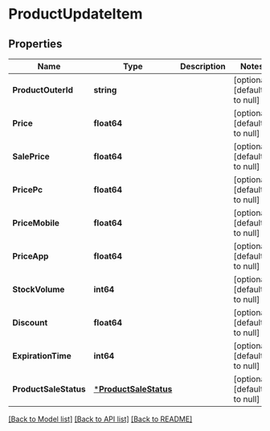 # ProductUpdateItem

## Properties
Name | Type | Description | Notes
------------ | ------------- | ------------- | -------------
**ProductOuterId** | **string** |  | [optional] [default to null]
**Price** | **float64** |  | [optional] [default to null]
**SalePrice** | **float64** |  | [optional] [default to null]
**PricePc** | **float64** |  | [optional] [default to null]
**PriceMobile** | **float64** |  | [optional] [default to null]
**PriceApp** | **float64** |  | [optional] [default to null]
**StockVolume** | **int64** |  | [optional] [default to null]
**Discount** | **float64** |  | [optional] [default to null]
**ExpirationTime** | **int64** |  | [optional] [default to null]
**ProductSaleStatus** | [***ProductSaleStatus**](ProductSaleStatus.md) |  | [optional] [default to null]

[[Back to Model list]](../README.md#documentation-for-models) [[Back to API list]](../README.md#documentation-for-api-endpoints) [[Back to README]](../README.md)



